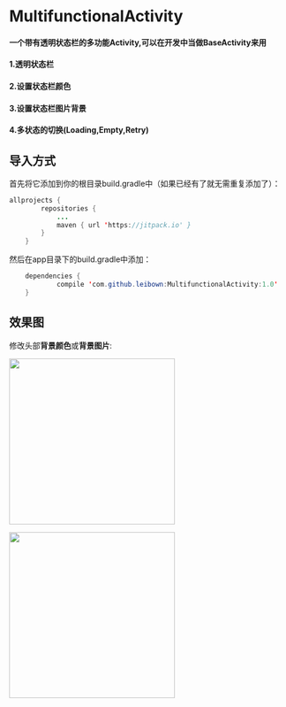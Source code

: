 # MultifunctionalActivity
#### 一个带有透明状态栏的多功能Activity,可以在开发中当做BaseActivity来用

#### 1.透明状态栏

#### 2.设置状态栏颜色

#### 3.设置状态栏图片背景

#### 4.多状态的切换(Loading,Empty,Retry) 

## 导入方式

首先将它添加到你的根目录build.gradle中（如果已经有了就无需重复添加了）：

```java
allprojects {
		repositories {
			...
			maven { url 'https://jitpack.io' }
		}
	}
```

然后在app目录下的build.gradle中添加：

```java
	dependencies {
	        compile 'com.github.leibown:MultifunctionalActivity:1.0'
	}
```

## 效果图

修改头部**背景颜色**或**背景图片**:

<div width=100%>

<div gravity="center">

<img src="https://raw.githubusercontent.com/leibown/MultifunctionalActivity/master/img/change_color_statusbar_bg.gif" width="300" float="left"></img>

<img src="https://raw.githubusercontent.com/leibown/MultifunctionalActivity/master/img/change_pic_statusbar_bg.gif" width="300" float="left"></img>

</div>

</div>